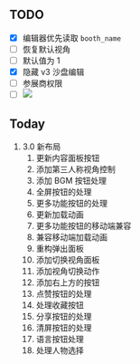 ## TODO

- [x] 编辑器优先读取 `booth_name`
- [ ] 恢复默认视角
- [ ] 默认值为 1
- [x] 隐藏 v3 沙盘编辑
- [ ] 参展商权限
- [ ] ![](Pasted%20image%2020240412100625.png)

## Today

1. 3.0 新布局
	1. 更新内容面板按钮
	2. 添加第三人称视角控制
	3. 添加 BGM 按钮处理
	4. 全屏按钮的处理
	5. 更多功能按钮的处理
	6. 更新加载动画
	7. 更多功能按钮的移动端兼容
	8. 兼容移动端加载动画
	9. 重构弹出面板
	10. 添加切换视角面板
	11. 添加视角切换动作
	12. 添加右上方的按钮
	13. 点赞按钮的处理
	14. 处理收藏按钮
	15. 分享按钮的处理
	16. 清屏按钮的处理
	17. 语言按钮处理
	18. 处理人物选择
